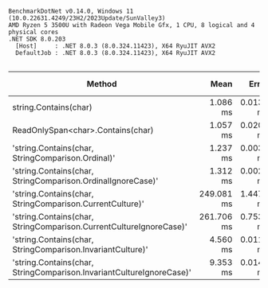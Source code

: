 ```

BenchmarkDotNet v0.14.0, Windows 11 (10.0.22631.4249/23H2/2023Update/SunValley3)
AMD Ryzen 5 3500U with Radeon Vega Mobile Gfx, 1 CPU, 8 logical and 4 physical cores
.NET SDK 8.0.203
  [Host]     : .NET 8.0.3 (8.0.324.11423), X64 RyuJIT AVX2
  DefaultJob : .NET 8.0.3 (8.0.324.11423), X64 RyuJIT AVX2


```
| Method                                                               | Mean       | Error     | StdDev    | Ratio    | RatioSD | Allocated | Alloc Ratio |
|--------------------------------------------------------------------- |-----------:|----------:|----------:|---------:|--------:|----------:|------------:|
| string.Contains(char)                                                |   1.086 ms | 0.0131 ms | 0.0123 ms | baseline |         |       1 B |             |
| ReadOnlySpan&lt;char&gt;.Contains(char)                                    |   1.057 ms | 0.0206 ms | 0.0172 ms |      -3% |    1.9% |       1 B |         +0% |
| &#39;string.Contains(char, StringComparison.Ordinal)&#39;                    |   1.237 ms | 0.0039 ms | 0.0031 ms |     +14% |    1.1% |       1 B |         +0% |
| &#39;string.Contains(char, StringComparison.OrdinalIgnoreCase)&#39;          |   1.312 ms | 0.0020 ms | 0.0019 ms |     +21% |    1.1% |       1 B |         +0% |
| &#39;string.Contains(char, StringComparison.CurrentCulture)&#39;             | 249.081 ms | 1.4479 ms | 1.2091 ms | +22,828% |    1.2% |     200 B |    +19,900% |
| &#39;string.Contains(char, StringComparison.CurrentCultureIgnoreCase)&#39;   | 261.706 ms | 0.7530 ms | 0.6675 ms | +23,990% |    1.1% |     200 B |    +19,900% |
| &#39;string.Contains(char, StringComparison.InvariantCulture)&#39;           |   4.560 ms | 0.0118 ms | 0.0116 ms |    +320% |    1.1% |       3 B |       +200% |
| &#39;string.Contains(char, StringComparison.InvariantCultureIgnoreCase)&#39; |   9.353 ms | 0.0147 ms | 0.0123 ms |    +761% |    1.1% |       6 B |       +500% |
